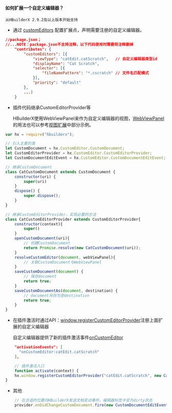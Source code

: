 #### 如何扩展一个自定义编辑器？

`从HBuilderX 2.9.2及以上版本开始支持`

- 通过 [customEditors](/ExtensionDocs/ContributionPoints/README.md#customEditors) 配置扩展点，声明需要注册的自定义编辑器。

``` json
//package.json；
//...NOTE：package.json不支持注释，以下代码使用时需要将注释删掉
    "contributes": {
        "customEditors": [{
			"viewType": "catEdit.catScratch",   // 自定义编辑器类型id
			"displayName": "Cat Scratch",
			"selector": [{
				"fileNamePattern": "*.cscratch" // 文件名匹配模式
			}],
			"priority": "default"
        },
        ...]
    }
```

- 插件代码继承CustomEditorProvider等

    HBuilderX使用WebViewPanel来作为自定义编辑器的视图，[WebViewPanel](/ExtensionDocs/Api/README.md#WebViewPanel)的用法也可以参考[视图扩展](/views.md#WebView)中部分示例。
	
``` javascript
var hx = require("hbuilderx");

// 引入主要的类
let CustomDocument = hx.CustomEditor.CustomDocument;
let CustomEditorProvider = hx.CustomEditor.CustomEditorProvider;
let CustomDocumentEditEvent = hx.CustomEditor.CustomDocumentEditEvent;

// 继承CustomDocument
class CatCustomDocument extends CustomDocument {
    constructor(uri) {
        super(uri)
    }
    dispose() {
        super.dispose();
    }
}

// 继承CustomEditorProvider，实现必要的方法
class CatCustomEditorProvider extends CustomEditorProvider{
    constructor(context){
        super()
    }
    openCustomDocument(uri){
        // 创建CustomDocument
        return Promise.resolve(new CatCustomDocument(uri));
    }
    resolveCustomEditor(document, webViewPanel){
        // 关联CustomDocument与WebViewPanel
    }
    saveCustomDocument(document) {
        // 保存document
        return true;
    }
    saveCustomDocumentAs(document, destination) {
        // document另存为至destination
        return true;
    }
}
```

- 在插件激活时通过API：[window.registerCustomEditorProvider](/ExtensionDocs/Api/README.md#registerCustomEditorProvider)注册上面扩展的自定义编辑器

    自定义编辑器提供了新的插件激活事件[onCustomEditor](/ExtensionDocs/activation_event.md#onCustomEditor)

``` json
    "activationEvents": [
	  "onCustomEditor:catEdit.catScratch"
	],
```

``` javascript
    // 插件激活入口
    function activate(context) {
    hx.window.registerCustomEditorProvider("catEdit.catScratch", new CatCustomEditorProvider());
}
```

- 其他

``` javascript
    // 在合适的位置向HBuilderX发送文档变动事件，编辑器标签卡变为dirty状态
    provider.onDidChangeCustomDocument.fire(new CustomDocumentEditEvent(document));
```